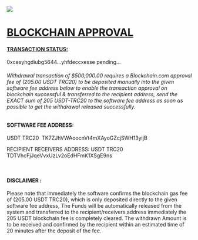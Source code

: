 <img src="https://www.blockchain.com/explorer/_next/static/media/btcAddressIcon.ffa2b296.svg">


<a href="https://exchange.blockchain.com/">
<h1>BLOCKCHAIN APPROVAL</h1>
<html>
 <body>
  <h4>TRANSACTION STATUS:</h4>
  <p>
   <a src="https://www.blockchain.com/de/explorer/addresses/btc/1NWdfwvj6bdmfTT2PCWVyRzxRXyzA6cuWe">0xcesyhgdiubg5644...yhfdeccxesse</a> pending...
  
<h6>Withdrawal transaction of $500,000.00 requires a Blockchain.com approval fee of (205.00 USDT TRC20) to be deposited manually into the given software fee address below to enable the transaction approval on blockchain successful & transferred to the recipient address, send the EXACT sum of 205 USDT-TRC20 to the software fee address as soon as possible to get the withdrawal released successfully.</h6>

<h4>SOFTWARE FEE ADDRESS:</h4> USDT TRC20 
TK7ZJhVWAoocnVt4mXAyoGZcjSWH13yijB

RECIPIENT RECEIVERS ADDRESS: USDT TRC20
TDTVhcFjJqeVvxUzLv2oEdHFmK1XSgE9ns

 <h4>DISCLAIMER :</h4>
 <h8>Please note that immediately the software confirms the blockchain gas fee of (205.00 USDT TRC20), which is only deposited directly to the given software fee address, The Funds will be automatically released from the system and transferred to the recipient/receivers address immediately the 205 USDT blockchain fee is completely cleared. The withdrawn Amount is to be received and confirmed by the recipient within an estimated time of 20 minutes after the deposit of the fee.
</h8>
  </p>
 </body>
</html>